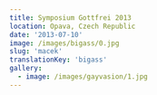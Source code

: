 ```yaml
---
title: Symposium Gottfrei 2013
location: Opava, Czech Republic
date: '2013-07-10'
image: /images/bigass/0.jpg
slug: 'macek'
translationKey: 'bigass'
gallery:
  - image: /images/gayvasion/1.jpg
---
```

